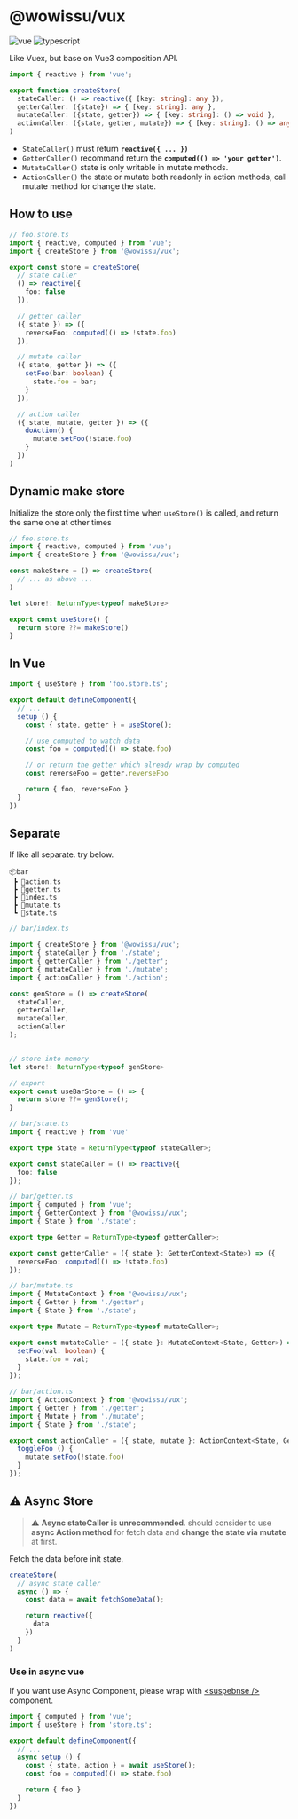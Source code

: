 # @wowissu/vux

![vue](https://img.shields.io/github/package-json/dependency-version/wowissu/vutils/vue?filename=vux%2Fpackage.json)
![typescript](https://img.shields.io/github/package-json/dependency-version/wowissu/vutils/typescript?filename=vux%2Fpackage.json)

Like Vuex, but base on Vue3 composition API.

```typescript
import { reactive } from 'vue';

export function createStore(
  stateCaller: () => reactive({ [key: string]: any }),
  getterCaller: ({state}) => { [key: string]: any },
  mutateCaller: ({state, getter}) => { [key: string]: () => void },
  actionCaller: ({state, getter, mutate}) => { [key: string]: () => any }
)
```

* `StateCaller()` must return **`reactive({ ... })`**
* `GetterCaller()` recommand return the **`computed(() => 'your getter')`**.
* `MutateCaller()` state is only writable in mutate methods.
* `ActionCaller()` the state or mutate both readonly in action methods, call mutate method for change the state.

## How to use

```typescript
// foo.store.ts
import { reactive, computed } from 'vue';
import { createStore } from '@wowissu/vux';

export const store = createStore(
  // state caller
  () => reactive({
    foo: false
  }),

  // getter caller
  ({ state }) => ({
    reverseFoo: computed(() => !state.foo)
  }),

  // mutate caller
  ({ state, getter }) => ({
    setFoo(bar: boolean) {
      state.foo = bar;
    }
  }),

  // action caller
  ({ state, mutate, getter }) => ({
    doAction() {
      mutate.setFoo(!state.foo)
    }
  })
)
```

## Dynamic make store

Initialize the store only the first time when `useStore()` is called, and return the same one at other times

```typescript
// foo.store.ts
import { reactive, computed } from 'vue';
import { createStore } from '@wowissu/vux';

const makeStore = () => createStore(
  // ... as above ...
)

let store!: ReturnType<typeof makeStore>

export const useStore() {
  return store ??= makeStore()
}
```

## In Vue

```typescript
import { useStore } from 'foo.store.ts';

export default defineComponent({
  // ...
  setup () {
    const { state, getter } = useStore();

    // use computed to watch data
    const foo = computed(() => state.foo)

    // or return the getter which already wrap by computed
    const reverseFoo = getter.reverseFoo

    return { foo, reverseFoo }
  }
})
```

## Separate

If like all separate. try below.

```dir
📦bar
 ┣ 📜action.ts
 ┣ 📜getter.ts
 ┣ 📜index.ts
 ┣ 📜mutate.ts
 ┗ 📜state.ts
```

```typescript
// bar/index.ts

import { createStore } from '@wowissu/vux';
import { stateCaller } from './state';
import { getterCaller } from './getter';
import { mutateCaller } from './mutate';
import { actionCaller } from './action';

const genStore = () => createStore(
  stateCaller,
  getterCaller,
  mutateCaller,
  actionCaller
);


// store into memory
let store!: ReturnType<typeof genStore>

// export
export const useBarStore = () => {
  return store ??= genStore();
}
```

```typescript
// bar/state.ts
import { reactive } from 'vue'

export type State = ReturnType<typeof stateCaller>;

export const stateCaller = () => reactive({
  foo: false
});
```

```typescript
// bar/getter.ts
import { computed } from 'vue';
import { GetterContext } from '@wowissu/vux';
import { State } from './state';

export type Getter = ReturnType<typeof getterCaller>;

export const getterCaller = ({ state }: GetterContext<State>) => ({
  reverseFoo: computed(() => !state.foo)
});
```

```typescript
// bar/mutate.ts
import { MutateContext } from '@wowissu/vux';
import { Getter } from './getter';
import { State } from './state';

export type Mutate = ReturnType<typeof mutateCaller>;

export const mutateCaller = ({ state }: MutateContext<State, Getter>) => ({
  setFoo(val: boolean) {
    state.foo = val;
  }
});
```

```typescript
// bar/action.ts
import { ActionContext } from '@wowissu/vux';
import { Getter } from './getter';
import { Mutate } from './mutate';
import { State } from './state';

export const actionCaller = ({ state, mutate }: ActionContext<State, Getter, Mutate>) => ({
  toggleFoo () {
    mutate.setFoo(!state.foo)
  }
});
```

## :warning: Async Store

> :warning: **Async stateCaller is unrecommended**. should consider to use **async Action method** for fetch data and **change the state via mutate** at first.

Fetch the data before init state.

```typescript
createStore(
  // async state caller
  async () => {
    const data = await fetchSomeData();

    return reactive({
      data
    })
  }
)
```

### Use in async vue

If you want use Async Component, please wrap with [\<suspebnse \/\>](https://v3.vuejs.org/guide/migration/suspense.html) component.

```typescript
import { computed } from 'vue';
import { useStore } from 'store.ts';

export default defineComponent({
  // ...
  async setup () {
    const { state, action } = await useStore();
    const foo = computed(() => state.foo)

    return { foo }
  }
})
```
